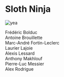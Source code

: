 # Sloth Ninja

![yea](http://i.giphy.com/rrFcUcN3MFmta.gif)

Frédéric Bolduc  
Antoine Brouillette  
Marc-André Fortin-Leclerc  
Laurier Lajoie  
Alexis Lessard  
Anthony Makhlouf  
Pierre-Luc Messier  
Alex Rodrigue  
